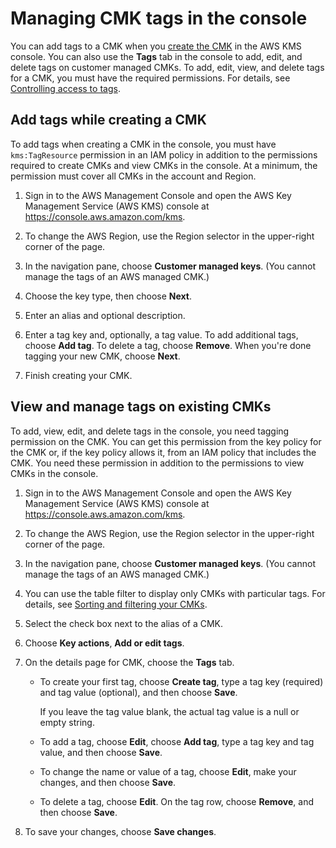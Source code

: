 # Managing CMK tags in the console<a name="manage-tags-console"></a>

You can add tags to a CMK when you [create the CMK](create-keys.md) in the AWS KMS console\. You can also use the **Tags** tab in the console to add, edit, and delete tags on customer managed CMKs\. To add, edit, view, and delete tags for a CMK, you must have the required permissions\. For details, see [Controlling access to tags](tag-permissions.md)\.

## Add tags while creating a CMK<a name="tag-on-create"></a>

To add tags when creating a CMK in the console, you must have `kms:TagResource` permission in an IAM policy in addition to the permissions required to create CMKs and view CMKs in the console\. At a minimum, the permission must cover all CMKs in the account and Region\.

1. Sign in to the AWS Management Console and open the AWS Key Management Service \(AWS KMS\) console at [https://console\.aws\.amazon\.com/kms](https://console.aws.amazon.com/kms)\.

1. To change the AWS Region, use the Region selector in the upper\-right corner of the page\.

1. In the navigation pane, choose **Customer managed keys**\. \(You cannot manage the tags of an AWS managed CMK\.\)

1. Choose the key type, then choose **Next**\.

1. Enter an alias and optional description\.

1. Enter a tag key and, optionally, a tag value\. To add additional tags, choose **Add tag**\. To delete a tag, choose **Remove**\. When you're done tagging your new CMK, choose **Next**\.

1. Finish creating your CMK\.

## View and manage tags on existing CMKs<a name="tag-existing"></a>

To add, view, edit, and delete tags in the console, you need tagging permission on the CMK\. You can get this permission from the key policy for the CMK or, if the key policy allows it, from an IAM policy that includes the CMK\. You need these permission in addition to the permissions to view CMKs in the console\.

1. Sign in to the AWS Management Console and open the AWS Key Management Service \(AWS KMS\) console at [https://console\.aws\.amazon\.com/kms](https://console.aws.amazon.com/kms)\.

1. To change the AWS Region, use the Region selector in the upper\-right corner of the page\.

1. In the navigation pane, choose **Customer managed keys**\. \(You cannot manage the tags of an AWS managed CMK\.\)

1. You can use the table filter to display only CMKs with particular tags\. For details, see [Sorting and filtering your CMKs](viewing-keys-console.md#viewing-console-filter)\.

1. Select the check box next to the alias of a CMK\.

1. Choose **Key actions**, **Add or edit tags**\.

1. On the details page for CMK, choose the **Tags** tab\.
   + To create your first tag, choose **Create tag**, type a tag key \(required\) and tag value \(optional\), and then choose **Save**\.

     If you leave the tag value blank, the actual tag value is a null or empty string\.
   + To add a tag, choose **Edit**, choose **Add tag**, type a tag key and tag value, and then choose **Save**\.
   + To change the name or value of a tag, choose **Edit**, make your changes, and then choose **Save**\.
   + To delete a tag, choose **Edit**\. On the tag row, choose **Remove**, and then choose **Save**\.

1. To save your changes, choose **Save changes**\.